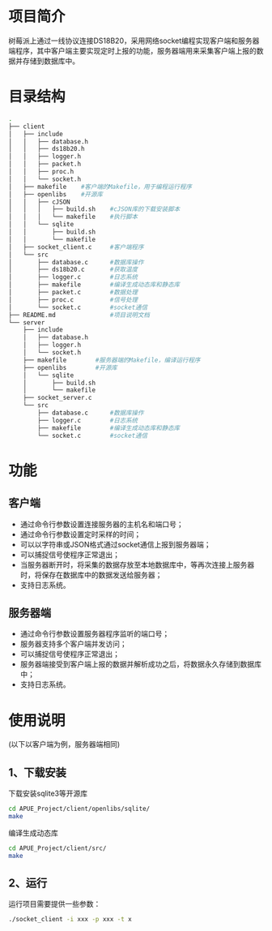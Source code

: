 # 项目简介
树莓派上通过一线协议连接DS18B20，采用网络socket编程实现客户端和服务器端程序，其中客户端主要实现定时上报的功能，服务器端用来采集客户端上报的数据并存储到数据库中。

# 目录结构
```bash
.
├── client
│   ├── include
│   │   ├── database.h
│   │   ├── ds18b20.h
│   │   ├── logger.h
│   │   ├── packet.h
│   │   ├── proc.h
│   │   └── socket.h
│   ├── makefile	#客户端的Makefile，用于编程运行程序
│   ├── openlibs	#开源库
│   │   ├── cJSON
│   │   │   ├── build.sh	#cJSON库的下载安装脚本
│   │   │   └── makefile	#执行脚本
│   │   └── sqlite
│   │       ├── build.sh
│   │       └── makefile
│   ├── socket_client.c		#客户端程序
│   └── src
│       ├── database.c		#数据库操作
│       ├── ds18b20.c		#获取温度
│       ├── logger.c		#日志系统
│       ├── makefile		#编译生成动态库和静态库
│       ├── packet.c		#数据处理
│       ├── proc.c			#信号处理
│       └── socket.c		#socket通信
├── README.md				#项目说明文档
└── server
    ├── include
    │   ├── database.h
    │   ├── logger.h
    │   └── socket.h
    ├── makefile		#服务器端的Makefile，编译运行程序
    ├── openlibs		#开源库
    │   └── sqlite
    │       ├── build.sh
    │       └── makefile
    ├── socket_server.c
    └── src
        ├── database.c		#数据库操作
        ├── logger.c		#日志系统
        ├── makefile		#编译生成动态库和静态库
        └── socket.c		#socket通信
```

# 功能
## 客户端
- 通过命令行参数设置连接服务器的主机名和端口号；
- 通过命令行参数设置定时采样的时间；
- 可以以字符串或JSON格式通过socket通信上报到服务器端；
- 可以捕捉信号使程序正常退出；
- 当服务器断开时，将采集的数据存放至本地数据库中，等再次连接上服务器时，将保存在数据库中的数据发送给服务器；
- 支持日志系统。

## 服务器端
- 通过命令行参数设置服务器程序监听的端口号；
- 服务器支持多个客户端并发访问；
- 可以捕捉信号使程序正常退出；
- 服务器端接受到客户端上报的数据并解析成功之后，将数据永久存储到数据库中；
- 支持日志系统。

# 使用说明
(以下以客户端为例，服务器端相同)
## 1、下载安装
下载安装sqlite3等开源库
```bash
cd APUE_Project/client/openlibs/sqlite/
make
```
编译生成动态库
```bash
cd APUE_Project/client/src/
make
```

## 2、运行
运行项目需要提供一些参数：
```bash
./socket_client -i xxx -p xxx -t x
```

